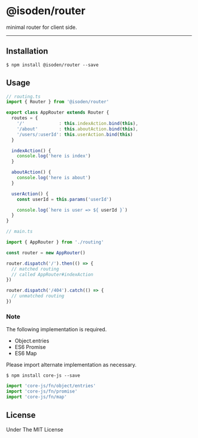 # @isoden/router

minimal router for client side.

---

## Installation

```
$ npm install @isoden/router --save
```

## Usage

```ts
// routing.ts
import { Router } from '@isoden/router'

export class AppRouter extends Router {
  routes = {
    '/'             : this.indexAction.bind(this),
    '/about'        : this.aboutAction.bind(this),
    '/users/:userId': this.userAction.bind(this)
  }

  indexAction() {
    console.log('here is index')
  }

  aboutAction() {
    console.log('here is about')
  }

  userAction() {
    const userId = this.params('userId')

    console.log(`here is user => ${ userId }`)
  }
}

```

```ts
// main.ts

import { AppRouter } from './routing'

const router = new AppRouter()

router.dispatch('/').then(() => {
  // matched routing
  // called AppRouter#indexAction
})

router.dispatch('/404').catch(() => {
  // unmatched routing
})

```

### Note

The following implementation is required.

- Object.entries
- ES6 Promise
- ES6 Map

Please import alternate implementation as necessary.

```
$ npm install core-js --save
```

```ts
import 'core-js/fn/object/entries'
import 'core-js/fn/promise'
import 'core-js/fn/map'
```

## License

Under The MIT License
